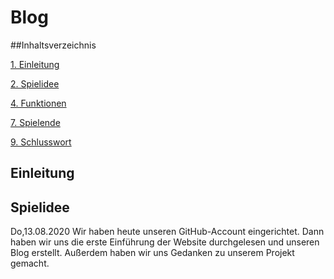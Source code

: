 # Blog

##Inhaltsverzeichnis

[1. Einleitung](#Einleitung)

[2. Spielidee](#Spielidee)

[4. Funktionen](#Funktionen)

[7. Spielende](#Ende)

[9. Schlusswort](#Schlusswort)
## Einleitung

## Spielidee

Do,13.08.2020
Wir haben heute unseren GitHub-Account eingerichtet. Dann haben wir uns die erste Einführung der Website durchgelesen und unseren Blog erstellt. Außerdem haben wir uns Gedanken zu unserem Projekt gemacht. 
